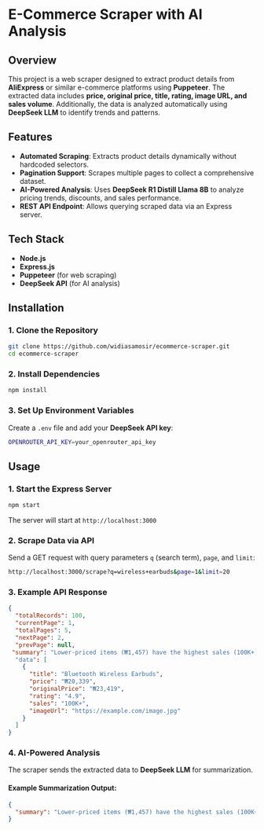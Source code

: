 # E-Commerce Scraper with AI Analysis

## Overview
This project is a web scraper designed to extract product details from **AliExpress** or similar e-commerce platforms using **Puppeteer**. The extracted data includes **price, original price, title, rating, image URL, and sales volume**. Additionally, the data is analyzed automatically using **DeepSeek LLM** to identify trends and patterns.

## Features
- **Automated Scraping**: Extracts product details dynamically without hardcoded selectors.
- **Pagination Support**: Scrapes multiple pages to collect a comprehensive dataset.
- **AI-Powered Analysis**: Uses **DeepSeek R1 Distill Llama 8B** to analyze pricing trends, discounts, and sales performance.
- **REST API Endpoint**: Allows querying scraped data via an Express server.

## Tech Stack
- **Node.js**
- **Express.js**
- **Puppeteer** (for web scraping)
- **DeepSeek API** (for AI analysis)

## Installation
### 1. Clone the Repository
```sh
git clone https://github.com/widiasamosir/ecommerce-scraper.git
cd ecommerce-scraper
```

### 2. Install Dependencies
```sh
npm install
```

### 3. Set Up Environment Variables
Create a `.env` file and add your **DeepSeek API key**:
```sh
OPENROUTER_API_KEY=your_openrouter_api_key
```

## Usage
### 1. Start the Express Server
```sh
npm start
```
The server will start at `http://localhost:3000`

### 2. Scrape Data via API
Send a GET request with query parameters `q` (search term), `page`, and `limit`:
```sh
http://localhost:3000/scrape?q=wireless+earbuds&page=1&limit=20
```

### 3. Example API Response
```json
{
  "totalRecords": 100,
  "currentPage": 1,
  "totalPages": 5,
  "nextPage": 2,
  "prevPage": null,
 "summary": "Lower-priced items (₩1,457) have the highest sales (100K+). Mid-range products (₩20K-₩50K) show moderate sales, while high-end items (₩100K+) have lower sales. Steep discounts (2-3x price cuts) indicate a strategy to attract price-sensitive buyers."
  "data": [
    {
      "title": "Bluetooth Wireless Earbuds",
      "price": "₩20,339",
      "originalPrice": "₩23,419",
      "rating": "4.9",
      "sales": "100K+",
      "imageUrl": "https://example.com/image.jpg"
    }
  ]
}
```

### 4. AI-Powered Analysis
The scraper sends the extracted data to **DeepSeek LLM** for summarization.
#### Example Summarization Output:
```json
{
  "summary": "Lower-priced items (₩1,457) have the highest sales (100K+). Mid-range products (₩20K-₩50K) show moderate sales, while high-end items (₩100K+) have lower sales. Steep discounts (2-3x price cuts) indicate a strategy to attract price-sensitive buyers."
}
```

